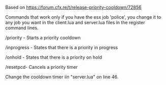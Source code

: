 Based on https://forum.cfx.re/t/release-priority-cooldown/72856

Commands that work only if you have the esx job 'police', you change it to any job you want in the client.lua and server.lua files in the register command lines.

/priority - Starts a priority cooldown

/inprogress - States that there is a priority in progress

/onhold - States that there is a priority on hold

/resetpcd- Cancels a priority timer

Change the cooldown timer iin "server.lua" on line 46.
